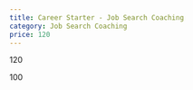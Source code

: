 ```yaml
---
title: Career Starter - Job Search Coaching
category: Job Search Coaching
price: 120
---
```

120

100
